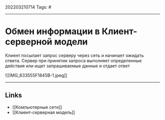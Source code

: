 202203210714
Tags: #

---

# Обмен информации в Клиент-серверной модели

Клиент посылает запрос серверу через сеть и начинает ожидать ответа. Сервер при принятии запроса выполняет определенные действия или ищет запрашиваемые данные и отдает ответ

![[IMG_633555F1845B-1.jpeg]]

---
## Links
-  [[Компьютерные сети]]
-  [[Клиент-серверная модель]]
